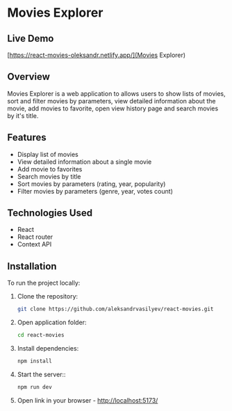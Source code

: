# Movies Explorer

## Live Demo

[https://react-movies-oleksandr.netlify.app/](Movies Explorer)

## Overview

Movies Explorer is a web application to allows users to show lists of movies, sort and filter movies by parameters, view detailed information about the movie, add movies to favorite, open view history page and search movies by it's title.

## Features

- Display list of movies
- View detailed information about a single movie
- Add movie to favorites
- Search movies by title
- Sort movies by parameters (rating, year, popularity)
- Filter movies by parameters (genre, year, votes count)

## Technologies Used

- React
- React router
- Context API

## Installation

To run the project locally:

1. Clone the repository:

   ```bash
   git clone https://github.com/aleksandrvasilyev/react-movies.git
   ```

2. Open application folder:

   ```bash
   cd react-movies
   ```

3. Install dependencies:

   ```bash
   npm install
   ```

4. Start the server::

   ```bash
   npm run dev
   ```

5. Open link in your browser - [http://localhost:5173/](http://localhost:5173/)
